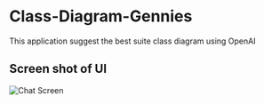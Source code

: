 # Class-Diagram-Gennies
This application suggest the best suite class diagram using OpenAI


## Screen shot of UI
![Chat Screen](img/chat_screen.jpg "Chat Screen")
